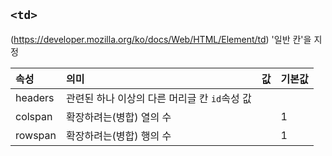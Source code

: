 ## ```<td>```
(https://developer.mozilla.org/ko/docs/Web/HTML/Element/td)
'일반 칸'을 지정

|속성|의미|값|기본값|
|:--|:--|:--|:--|
|headers|관련된 하나 이상의 다른 머리글 칸 ```id```속성 값|||
|colspan|확장하려는(병합) 열의 수||1|
|rowspan|확장하려는(병합) 행의 수||1|

